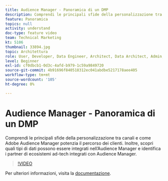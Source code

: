 ```yaml
---
title: Audience Manager - Panoramica di un DMP
description: Comprendi le principali sfide della personalizzazione tra canali e come Adobe Audience Manager potenzia il percorso dei clienti. Inoltre, scopri quali tipi di dati possono essere integrati nell’Audience Manager e identifica i partner di ecosistemi ad-tech integrati con Audience Manager.
feature: Panoramica
topics: null
activity: understand
doc-type: feature video
team: Technical Marketing
kt: 5106
thumbnail: 33894.jpg
topic: Architettura
role: User, Developer, Data Engineer, Architect, Data Architect, Admin, Leader
level: Beginner
exl-id: cf0dbcb1-0d3c-4afd-b979-1c59a9849720
source-git-commit: 4b91696f840518312ec041abdbe5217178aee405
workflow-type: tm+mt
source-wordcount: '105'
ht-degree: 0%

---
```


# Audience Manager - Panoramica di un DMP

Comprendi le principali sfide della personalizzazione tra canali e come Adobe Audience Manager potenzia il percorso dei clienti. Inoltre, scopri quali tipi di dati possono essere integrati nell’Audience Manager e identifica i partner di ecosistemi ad-tech integrati con Audience Manager.

>[!VIDEO](https://video.tv.adobe.com/v/33894/?quality=12)

Per ulteriori informazioni, visita la [documentazione](https://docs.adobe.com/content/help/en/audience-manager/user-guide/overview/aam-overview.html).
